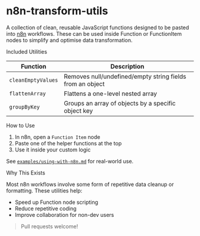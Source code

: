 # n8n-transform-utils

A collection of clean, reusable JavaScript functions designed to be pasted into [n8n](https://n8n.io) workflows. These can be used inside Function or FunctionItem nodes to simplify and optimise data transformation.

Included Utilities

| Function           | Description |
|--------------------|-------------|
| `cleanEmptyValues` | Removes null/undefined/empty string fields from an object |
| `flattenArray`     | Flattens a one-level nested array |
| `groupByKey`       | Groups an array of objects by a specific object key |

How to Use

1. In n8n, open a `Function Item` node
2. Paste one of the helper functions at the top
3. Use it inside your custom logic

See [`examples/using-with-n8n.md`](examples/using-with-n8n.md) for real-world use.

Why This Exists

Most n8n workflows involve some form of repetitive data cleanup or formatting. These utilities help:
- Speed up Function node scripting
- Reduce repetitive coding
- Improve collaboration for non-dev users

> Pull requests welcome!

